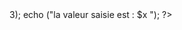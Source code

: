<?php

    do {
        $x= intval(readline ("Ecrire un nombre compris entre 1 et 3 \n" ) );
    } 
    while ( $x<1 || $x>3);
echo ("la valeur saisie est : $x ");

?>
